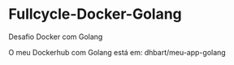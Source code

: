 # Fullcycle-Docker-Golang
Desafio Docker com Golang

O meu Dockerhub com Golang está em:
dhbart/meu-app-golang
